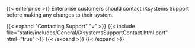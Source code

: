 ---
---

{{< enterprise >}}
Enterprise customers should contact iXsystems Support before making any changes to their system.

{{< expand "Contacting Support" "v" >}}
{{< include file="static/includes/General/iXsystemsSupportContact.html.part" html="true" >}}
{{< /expand >}}
{{< /expand >}}
